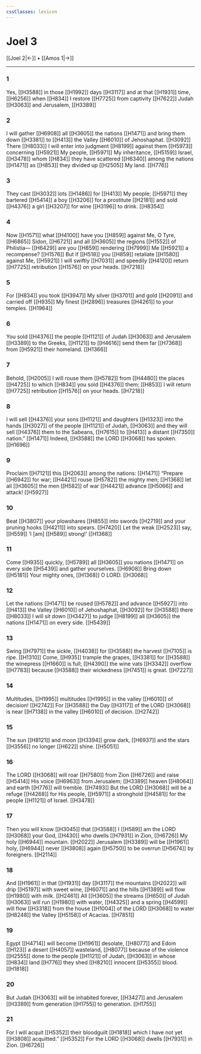 ```yaml
---
cssClasses: lexicon
---
```


# Joel 3

[[Joel 2|←]] • [[Amos 1|→]]

---

### 1
Yes, [[H3588]] in those [[H1992]] days [[H3117]] and at that [[H1931]] time, [[H6256]] when [[H834]] I restore [[H7725]] from captivity [[H7622]] Judah [[H3063]] and Jerusalem, [[H3389]]

### 2
I will gather [[H6908]] all [[H3605]] the nations [[H1471]] and bring them down [[H3381]] to [[H413]] the Valley [[H6010]] of Jehoshaphat. [[H3092]] There [[H8033]] I will enter into judgment [[H8199]] against them [[H5973]] concerning [[H5921]] My people, [[H5971]] My inheritance, [[H5159]] Israel, [[H3478]] whom [[H834]] they have scattered [[H6340]] among the nations [[H1471]] as [[H853]] they divided up [[H2505]] My land. [[H776]]

### 3
They cast [[H3032]] lots [[H1486]] for [[H413]] My people; [[H5971]] they bartered [[H5414]] a boy [[H3206]] for a prostitute [[H2181]] and sold [[H4376]] a girl [[H3207]] for wine [[H3196]] to drink. [[H8354]]

### 4
Now [[H1571]] what [[H4100]] have you [[H859]] against Me,  O Tyre, [[H6865]] Sidon, [[H6721]] and all [[H3605]] the regions [[H1552]] of Philistia— [[H6429]] are you [[H859]] rendering [[H7999]] Me [[H5921]] a recompense? [[H1576]] But if [[H518]] you [[H859]] retaliate [[H1580]] against Me, [[H5921]] I will swiftly [[H7031]] and speedily [[H4120]] return [[H7725]] retribution [[H1576]] on your heads. [[H7218]]

### 5
For [[H834]] you took [[H3947]] My silver [[H3701]] and gold [[H2091]] and carried off [[H935]] My finest [[H2896]] treasures [[H4261]] to your temples. [[H1964]]

### 6
You sold [[H4376]] the people [[H1121]] of Judah [[H3063]] and Jerusalem [[H3389]] to the Greeks, [[H1121]] to [[H4616]] send them far [[H7368]] from [[H5921]] their homeland. [[H1366]]

### 7
Behold, [[H2005]] I will rouse them [[H5782]] from [[H4480]] the places [[H4725]] to which [[H834]] you sold [[H4376]] them; [[H853]] I will return [[H7725]] retribution [[H1576]] on your heads. [[H7218]]

### 8
I will sell [[H4376]] your sons [[H1121]] and daughters [[H1323]] into the hands [[H3027]] of the people [[H1121]] of Judah, [[H3063]] and they will sell [[H4376]] them to the Sabeans, [[H7615]] to [[H413]] a distant [[H7350]] nation.” [[H1471]] Indeed, [[H3588]] the LORD [[H3068]] has spoken. [[H1696]]

### 9
Proclaim [[H7121]] this [[H2063]] among the nations: [[H1471]] “Prepare [[H6942]] for war; [[H4421]] rouse [[H5782]] the mighty men; [[H1368]] let all [[H3605]] the men [[H582]] of war [[H4421]] advance [[H5066]] and attack! [[H5927]]

### 10
Beat [[H3807]] your plowshares [[H855]] into swords [[H2719]] and your pruning hooks [[H4211]] into spears. [[H7420]] Let the weak [[H2523]] say, [[H559]] ‘I [am] [[H589]] strong!’ [[H1368]]

### 11
Come [[H935]] quickly, [[H5789]] all [[H3605]] you nations [[H1471]] on every side [[H5439]] and gather yourselves. [[H6908]] Bring down [[H5181]] Your mighty ones, [[H1368]] O LORD. [[H3068]]

### 12
Let the nations [[H1471]] be roused [[H5782]] and advance [[H5927]] into [[H413]] the Valley [[H6010]] of Jehoshaphat, [[H3092]] for [[H3588]] there [[H8033]] I will sit down [[H3427]] to judge [[H8199]] all [[H3605]] the nations [[H1471]] on every side. [[H5439]]

### 13
Swing [[H7971]] the sickle, [[H4038]] for [[H3588]] the harvest [[H7105]] is ripe. [[H1310]] Come, [[H935]] trample the grapes, [[H3381]] for [[H3588]] the winepress [[H1660]] is full; [[H4390]] the wine vats [[H3342]] overflow [[H7783]] because [[H3588]] their wickedness [[H7451]] is great. [[H7227]]

### 14
Multitudes, [[H1995]] multitudes [[H1995]] in the valley [[H6010]] of decision! [[H2742]] For [[H3588]] the Day [[H3117]] of the LORD [[H3068]] is near [[H7138]] in the valley [[H6010]] of decision. [[H2742]]

### 15
The sun [[H8121]] and moon [[H3394]] grow dark, [[H6937]] and the stars [[H3556]] no longer [[H622]] shine. [[H5051]]

### 16
The LORD [[H3068]] will roar [[H7580]] from Zion [[H6726]] and raise [[H5414]] His voice [[H6963]] from Jerusalem; [[H3389]] heaven [[H8064]] and earth [[H776]] will tremble. [[H7493]] But the LORD [[H3068]] will be a refuge [[H4268]] for His people, [[H5971]] a stronghold [[H4581]] for the people [[H1121]] of Israel. [[H3478]]

### 17
Then you will know [[H3045]] that [[H3588]] I [[H589]] am the LORD [[H3068]] your God, [[H430]] who dwells [[H7931]] in Zion, [[H6726]] My holy [[H6944]] mountain. [[H2022]] Jerusalem [[H3389]] will be [[H1961]] holy, [[H6944]] never [[H3808]] again [[H5750]] to be overrun [[H5674]] by foreigners. [[H2114]]

### 18
And [[H1961]] in that [[H1931]] day [[H3117]] the mountains [[H2022]] will drip [[H5197]] with sweet wine, [[H6071]] and the hills [[H1389]] will flow [[H1980]] with milk. [[H2461]] All [[H3605]] the streams [[H650]] of Judah [[H3063]] will run [[H1980]] with water, [[H4325]] and a spring [[H4599]] will flow [[H3318]] from the house [[H1004]] of the LORD [[H3068]] to water [[H8248]] the Valley [[H5158]] of Acacias. [[H7851]]

### 19
Egypt [[H4714]] will become [[H1961]] desolate, [[H8077]] and Edom [[H123]] a desert [[H4057]] wasteland, [[H8077]] because of the violence [[H2555]] done to the people [[H1121]] of Judah, [[H3063]] in whose [[H834]] land [[H776]] they shed [[H8210]] innocent [[H5355]] blood. [[H1818]]

### 20
But Judah [[H3063]] will be inhabited forever, [[H3427]] and Jerusalem [[H3389]] from generation [[H1755]] to generation. [[H1755]]

### 21
For I will acquit [[H5352]] their bloodguilt [[H1818]] which I have not yet [[H3808]] acquitted.” [[H5352]] For the LORD [[H3068]] dwells [[H7931]] in Zion. [[H6726]]

